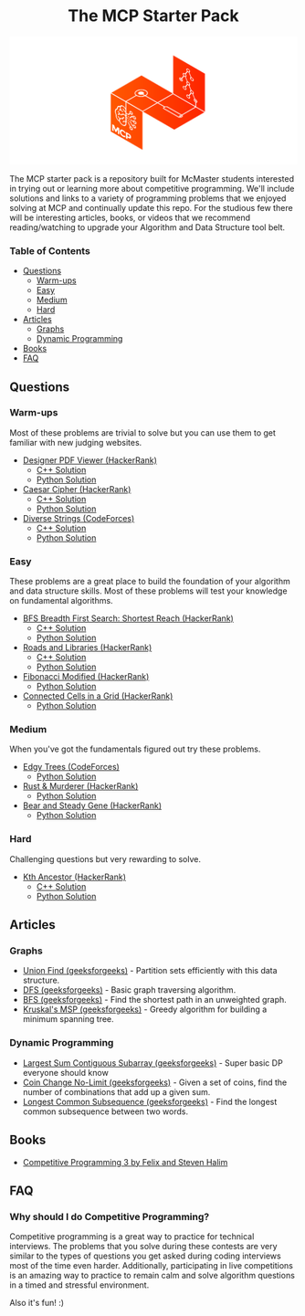 

<h1 align="center"> The MCP Starter Pack</h1>
<img src="images/big_logo.png"/>

The MCP starter pack is a repository built for McMaster students interested in trying out or learning more about competitive programming. We'll include solutions and links to a variety of programming problems that we enjoyed solving at MCP and continually update this repo. For the studious few there will be interesting articles, books, or videos that we recommend reading/watching to upgrade your Algorithm and Data Structure tool belt. 

### Table of Contents

- [Questions](#Questions)
     - [Warm-ups](#Warm-ups)
     - [Easy](#Easy)
     - [Medium](#Medium)
     - [Hard](#Hard)
- [Articles](#Articles)
    - [Graphs](#Graphs)
    - [Dynamic Programming](#Dynammic-Programming)
- [Books](#Books)
- [FAQ](#FAQ)

## Questions

### Warm-ups 

Most of these problems are trivial to solve but you can use them to get familiar with new judging websites. 

- [Designer PDF Viewer (HackerRank)](https://www.hackerrank.com/challenges/designer-pdf-viewer/problem)
    - [C++ Solution](https://github.com/le-michael/mcp-starter-pack/blob/master/solutions/designer_pdf_viewer/sol.cpp)
    - [Python Solution](https://github.com/le-michael/mcp-starter-pack/blob/master/solutions/designer_pdf_viewer/sol.py)
- [Caesar Cipher (HackerRank)](https://www.hackerrank.com/challenges/caesar-cipher-1/problem)
    - [C++ Solution](https://github.com/le-michael/mcp-starter-pack/blob/master/solutions/caesar_cipher/sol.cpp)
    - [Python Solution](https://github.com/le-michael/mcp-starter-pack/blob/master/solutions/caesar_cipher/sol.py)
- [Diverse Strings (CodeForces)](https://codeforces.com/contest/1144/problem/A)
    - [C++ Solution](https://github.com/le-michael/mcp-starter-pack/blob/master/solutions/diverse_strings/sol.cpp)
    - [Python Solution](https://github.com/le-michael/mcp-starter-pack/blob/master/solutions/diverse_strings/sol.py)

### Easy

These problems are a great place to build the foundation of your algorithm and data structure skills. Most of these problems will test your knowledge on fundamental algorithms.

- [BFS Breadth First Search: Shortest Reach (HackerRank)](https://www.hackerrank.com/challenges/bfsshortreach/problem)
    - [C++ Solution](https://github.com/le-michael/mcp-starter-pack/blob/master/solutions/breadth_first_search_shortest_reach/sol.cpp)
    - [Python Solution](https://github.com/le-michael/mcp-starter-pack/blob/master/solutions/breadth_first_search_shortest_reach/sol.py)
- [Roads and Libraries (HackerRank)](https://www.hackerrank.com/challenges/torque-and-development/problem)
    - [C++ Solution](https://github.com/le-michael/mcp-starter-pack/blob/master/solutions/roads_and_libs/sol.cpp)
    - [Python Solution](https://github.com/le-michael/mcp-starter-pack/blob/master/solutions/roads_and_libs/sol.py)
- [Fibonacci Modified (HackerRank)](https://www.hackerrank.com/challenges/fibonacci-modified/problem)
    - [Python Solution](https://github.com/le-michael/mcp-starter-pack/blob/master/solutions/fibonacci_modified/sol.py)
- [Connected Cells in a Grid (HackerRank)](https://www.hackerrank.com/challenges/connected-cell-in-a-grid/problem)
    - [Python Solution](https://github.com/le-michael/mcp-starter-pack/blob/master/solutions/connected_grid/sol.py)

### Medium

When you've got the fundamentals figured out try these problems.
- [Edgy Trees (CodeForces)](https://codeforces.com/contest/1139/problem/C)
    - [Python Solution](https://github.com/le-michael/mcp-starter-pack/blob/master/solutions/edgy_trees/sol.py)
- [Rust & Murderer (HackerRank)](https://www.hackerrank.com/challenges/rust-murderer/problem)
    - [Python Solution](https://github.com/le-michael/mcp-starter-pack/blob/master/solutions/rust_murderer/sol.py)
- [Bear and Steady Gene (HackerRank)](https://www.hackerrank.com/challenges/bear-and-steady-gene/problem)
    - [Python Solution](https://github.com/le-michael/mcp-starter-pack/blob/master/solutions/bear_and_steady_gene/sol.py)

### Hard

Challenging questions but very rewarding to solve. 

- [Kth Ancestor (HackerRank)](https://www.hackerrank.com/challenges/kth-ancestor/problem)
    - [C++ Solution](https://github.com/le-michael/mcp-starter-pack/blob/master/solutions/kth_ancestor/sol.cpp)
    - [Python Solution](https://github.com/le-michael/mcp-starter-pack/blob/master/solutions/kth_ancestor/sol.py)

## Articles
### Graphs
-
  [Union Find (geeksforgeeks)](https://www.geeksforgeeks.org/union-find-algorithm-set-2-union-by-rank/) - Partition sets efficiently with this data structure. 
- [DFS (geeksforgeeks)](https://www.geeksforgeeks.org/depth-first-search-or-dfs-for-a-graph/) - Basic graph traversing algorithm.
- [BFS (geeksforgeeks)](https://www.geeksforgeeks.org/breadth-first-search-or-bfs-for-a-graph/) - Find the shortest path in an unweighted graph.
- [Kruskal's MSP (geeksforgeeks)](https://www.geeksforgeeks.org/kruskals-minimum-spanning-tree-algorithm-greedy-algo-2/) - Greedy algorithm for building a minimum spanning tree.
### Dynamic Programming
- [Largest Sum Contiguous Subarray (geeksforgeeks)](https://www.geeksforgeeks.org/largest-sum-contiguous-subarray/) - Super basic DP everyone should know
- [Coin Change No-Limit (geeksforgeeks)](https://www.geeksforgeeks.org/coin-change-dp-7/) - Given a set of coins, find the number of combinations that add up a given sum.
- [Longest Common Subsequence (geeksforgeeks)](https://www.geeksforgeeks.org/longest-common-subsequence-dp-4/) - Find the longest common subsequence between two words.

## Books
- [Competitive Programming 3 by Felix and Steven Halim](https://github.com/vedic-partap/Codes/blob/master/books/Competitive%20Programming%203.pdf)

## FAQ

### Why should I do Competitive Programming?

Competitive programming is a great way to practice for technical interviews. The problems that you solve during these contests are very similar to the types of questions you get asked during coding interviews most of the time even harder. Additionally, participating in live competitions is an amazing way to practice to remain calm and solve algorithm questions in a timed and stressful environment.

Also it's fun! :)
